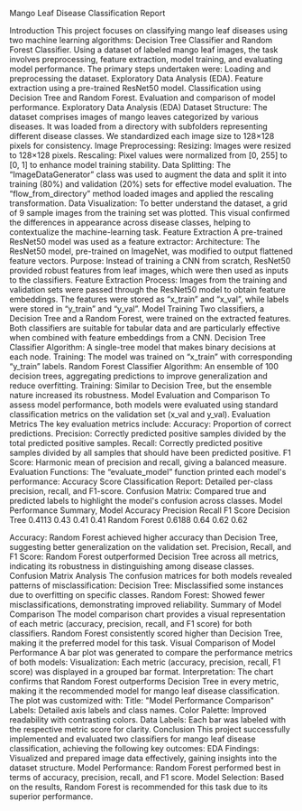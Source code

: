 Mango Leaf Disease Classification Report

Introduction
This project focuses on classifying mango leaf diseases using two machine learning algorithms: Decision Tree Classifier and Random Forest Classifier. Using a dataset of labeled mango leaf images, the task involves preprocessing, feature extraction, model training, and evaluating model performance.
The primary steps undertaken were:
Loading and preprocessing the dataset.
Exploratory Data Analysis (EDA).
Feature extraction using a pre-trained ResNet50 model.
Classification using Decision Tree and Random Forest.
Evaluation and comparison of model performance.
Exploratory Data Analysis (EDA)
Dataset Structure: The dataset comprises images of mango leaves categorized by various diseases. It was loaded from a directory with subfolders representing different disease classes. We standardized each image size to 128×128 pixels for consistency.
Image Preprocessing:
Resizing: Images were resized to 128×128 pixels.
Rescaling: Pixel values were normalized from [0, 255] to [0, 1] to enhance model training stability.
Data Splitting: The “ImageDataGenerator” class was used to augment the data and split it into training (80%) and validation (20%) sets for effective model evaluation. The “flow_from_directory” method loaded images and applied the rescaling transformation.
Data Visualization: To better understand the dataset, a grid of 9 sample images from the training set was plotted. This visual confirmed the differences in appearance across disease classes, helping to contextualize the machine-learning task.
Feature Extraction
A pre-trained ResNet50 model was used as a feature extractor:
Architecture: The ResNet50 model, pre-trained on ImageNet, was modified to output flattened feature vectors.
Purpose: Instead of training a CNN from scratch, ResNet50 provided robust features from leaf images, which were then used as inputs to the classifiers.
Feature Extraction Process:
Images from the training and validation sets were passed through the ResNet50 model to obtain feature embeddings.
The features were stored as “x_train” and “x_val”, while labels were stored in “y_train” and “y_val”.
Model Training
Two classifiers, a Decision Tree and a Random Forest, were trained on the extracted features. Both classifiers are suitable for tabular data and are particularly effective when combined with feature embeddings from a CNN.
Decision Tree Classifier
Algorithm: A single-tree model that makes binary decisions at each node.
Training: The model was trained on “x_train” with corresponding “y_train” labels.
Random Forest Classifier
Algorithm: An ensemble of 100 decision trees, aggregating predictions to improve generalization and reduce overfitting.
Training: Similar to Decision Tree, but the ensemble nature increased its robustness.
Model Evaluation and Comparison
To assess model performance, both models were evaluated using standard classification metrics on the validation set (x_val and y_val).
Evaluation Metrics
The key evaluation metrics include:
Accuracy: Proportion of correct predictions.
Precision: Correctly predicted positive samples divided by the total predicted positive samples.
Recall: Correctly predicted positive samples divided by all samples that should have been predicted positive.
F1 Score: Harmonic mean of precision and recall, giving a balanced measure.
Evaluation Functions: The “evaluate_model” function printed each model's performance:
Accuracy Score
Classification Report: Detailed per-class precision, recall, and F1-score.
Confusion Matrix: Compared true and predicted labels to highlight the model's confusion across classes.
Model Performance Summary,
Model
Accuracy
Precision
Recall
F1 Score
Decision Tree
0.4113
0.43
0.41
0.41
Random Forest
0.6188
0.64
0.62
0.62

Accuracy: Random Forest achieved higher accuracy than Decision Tree, suggesting better generalization on the validation set.
Precision, Recall, and F1 Score: Random Forest outperformed Decision Tree across all metrics, indicating its robustness in distinguishing among disease classes.
Confusion Matrix Analysis
The confusion matrices for both models revealed patterns of misclassification:
Decision Tree: Misclassified some instances due to overfitting on specific classes.
Random Forest: Showed fewer misclassifications, demonstrating improved reliability.
Summary of Model Comparison
The model comparison chart provides a visual representation of each metric (accuracy, precision, recall, and F1 score) for both classifiers. Random Forest consistently scored higher than Decision Tree, making it the preferred model for this task.
Visual Comparison of Model Performance
A bar plot was generated to compare the performance metrics of both models:
Visualization: Each metric (accuracy, precision, recall, F1 score) was displayed in a grouped bar format.
Interpretation: The chart confirms that Random Forest outperforms Decision Tree in every metric, making it the recommended model for mango leaf disease classification.
The plot was customized with:
Title: "Model Performance Comparison"
Labels: Detailed axis labels and class names.
Color Palette: Improved readability with contrasting colors.
Data Labels: Each bar was labeled with the respective metric score for clarity.
Conclusion
This project successfully implemented and evaluated two classifiers for mango leaf disease classification, achieving the following key outcomes:
EDA Findings: Visualized and prepared image data effectively, gaining insights into the dataset structure.
Model Performance: Random Forest performed best in terms of accuracy, precision, recall, and F1 score.
Model Selection: Based on the results, Random Forest is recommended for this task due to its superior performance.


